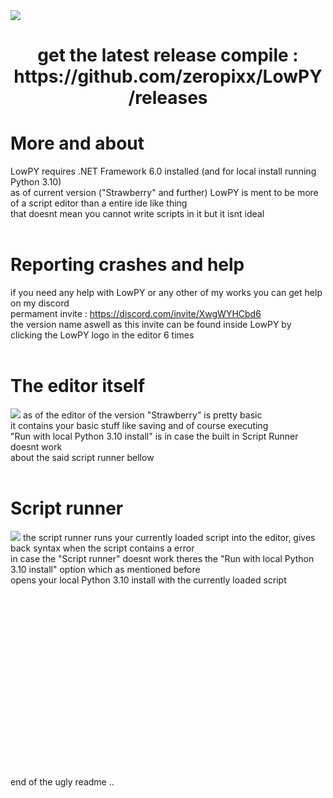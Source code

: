 <img src="https://cdn.discordapp.com/attachments/578453280405848064/965905027929636864/github_lowpy_label_thingy.png">
<h1 align="center">get the latest release compile : https://github.com/zeropixx/LowPY/releases</h1>

# More and about
LowPY requires .NET Framework 6.0 installed (and for local install running Python 3.10)<br />
as of current version ("Strawberry" and further) LowPY is ment to be more of a script editor than a entire ide like thing<br />
that doesnt mean you cannot write scripts in it but it isnt ideal<br />
<br />
# Reporting crashes and help
if you need any help with LowPY or any other of my works you can get help on my discord <br />
permament invite : https://discord.com/invite/XwgWYHCbd6 <br />
the version name aswell as this invite can be found inside LowPY by clicking the LowPY logo in the editor 6 times <br />
<br />
# The editor itself
<img src="https://cdn.discordapp.com/attachments/578453280405848064/965916913106559016/unknown.png">
as of the editor of the version "Strawberry" is pretty basic <br />
it contains your basic stuff like saving and of course executing <br />
"Run with local Python 3.10 install" is in case the built in Script Runner doesnt work <br />
about the said script runner bellow <br />
<br />

# Script runner
<img src="https://cdn.discordapp.com/attachments/578453280405848064/966387402513977384/unknown.png">
the script runner runs your currently loaded script into the editor, gives back syntax when the script contains a error <br />
in case the "Script runner" doesnt work theres the "Run with local Python 3.10 install" option which as mentioned before <br />
opens your local Python 3.10 install with the currently loaded script <br />
<br />
<br />
<br />
<br />
<br />
<br />
<br />
<br />
<br />
<br />
<br />
<br />
<br />
<br />
<br />
<br />
<br />
<br />
end of the ugly readme ..
